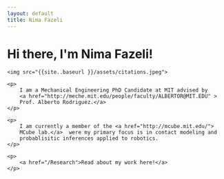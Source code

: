 ```yaml
---
layout: default
title: Nima Fazeli
---
```

<div class="blurb">
	<h1>
	Hi there, I'm Nima Fazeli!
	</h1>
	
	<img src="{{site..baseurl }}/assets/citations.jpeg">
	
	<p>
		I am a Mechanical Engineering PhD Candidate at MIT advised by 
		<a href="http://meche.mit.edu/people/faculty/ALBERTOR@MIT.EDU" > 
		Prof. Alberto Rodriguez.</a>
	</p>
	
	<p>
		I am currently a member of the <a href="http://mcube.mit.edu/"> 
		MCube lab.</a> 	were my primary focus is in contact modeling and 
		probablisitic inferences applied to robotics.
	</p>
	
	<p> 
		<a href="/Research">Read about my work here!</a>
	</p>
	
</div><!-- /.blurb -->
